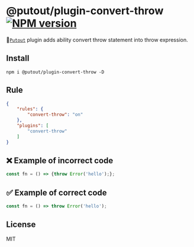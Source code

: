 # @putout/plugin-convert-throw [![NPM version][NPMIMGURL]][NPMURL]

[NPMIMGURL]: https://img.shields.io/npm/v/@putout/plugin-convert-throw.svg?style=flat&longCache=true
[NPMURL]: https://npmjs.org/package/@putout/plugin-convert-throw "npm"

🐊[`Putout`](https://github.com/coderaiser/putout) plugin adds ability convert throw statement into throw expression.

## Install

```
npm i @putout/plugin-convert-throw -D
```

## Rule

```json
{
    "rules": {
        "convert-throw": "on"
    },
    "plugins": [
        "convert-throw"
    ]
}
```

## ❌ Example of incorrect code

```js
const fn = () => {throw Error('hello');};
```

## ✅ Example of correct code

```js
const fn = () => throw Error('hello');
```

## License

MIT
